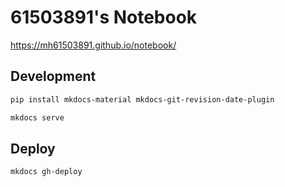 # 61503891's Notebook

https://mh61503891.github.io/notebook/

## Development

```sh
pip install mkdocs-material mkdocs-git-revision-date-plugin
```

```sh
mkdocs serve
```

## Deploy

```sh
mkdocs gh-deploy
```
